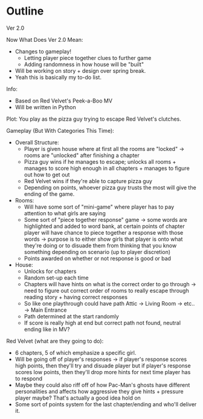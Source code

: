 # Outline

Ver 2.0

Now What Does Ver 2.0 Mean:
- Changes to gameplay!
  - Letting player piece together clues to further game
  - Adding randomness in how house will be "built"
- Will be working on story + design over spring break.
- Yeah this is basically my to-do list.

Info:
- Based on Red Velvet's Peek-a-Boo MV
- Will be written in Python

Plot:
You play as the pizza guy trying to escape Red Velvet's clutches.

Gameplay (But With Categories This Time):
- Overall Structure:
  - Player is given house where at first all the rooms are "locked" -> rooms are "unlocked" after finishing a chapter
  - Pizza guy wins if he manages to escape; unlocks all rooms + manages to score high enough in all chapters + manages to figure out how to get out
  - Red Velvet wins if they're able to capture pizza guy
  - Depending on points, whoever pizza guy trusts the most will give the ending of the game.
- Rooms:
  - Will have some sort of "mini-game" where player has to pay attention to what girls are saying
  - Some sort of "piece together response" game -> some words are highlighted and added to word bank, at certain points of chapter
    player will have chance to piece together a response with those words -> purpose is to either show girls that player is onto
    what they're doing or to disuade them from thinking that you know something depending on scenario (up to player discretion)
  - Points awarded on whether or not response is good or bad
- House:
  - Unlocks for chapters
  - Random set-up each time
  - Chapters will have hints on what is the correct order to go through -> need to figure out
    correct order of rooms to really escape through reading story + having correct responses
   - So like one playthrough could have path Attic -> Living Room -> etc.. -> Main Entrance
   - Path determined at the start randomly
   - If score is really high at end but correct path not found, neutral ending like in MV?

Red Velvet (what are they going to do):
- 6 chapters, 5 of which emphasize a specific girl.
- Will be going off of player's responses -> if player's response scores high points, then they'll try and disuade player
  but if player's response scores low points, then they'll drop more hints for next time player has to respond
- Maybe they could also riff off of how Pac-Man's ghosts have different personalities and affects how
  aggressive they give hints + pressure player maybe? That's actually a good idea hold on
- Some sort of points system for the last chapter/ending and who'll deliver it.
